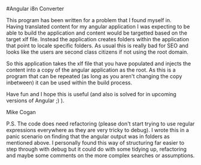 #Angular i8n Converter

This program has been written for a problem that I found myself in.  
Having translated content for my angular application I was expecting 
to be able to build the application and content would be targetted 
based on the target xlf file.  Instead the application creates folders 
within the application that point to locale specific folders.
As usual this is really bad for SEO and looks like the users are second
 class citizens if not using the root domain.

So this application takes the xlf file that you have populated and injects
the content into a copy of the angular application as the root.  As this is
 a program that can be repeated (as long as you aren't changing the copy 
 inbetween) it can be used within the build process.

Have fun and I hope this is useful (and also is solved for in upcoming versions 
of Angular ;) ).

Mike Cogan

P.S.  The code does need refactoring (please don't start trying to use regular 
expressions everywhere as they are very tricky to debug).  I wrote this 
in a panic scenario on finding that the angular output was in folders as 
mentioned above.  I personally found this way of structuring far easier to step 
through with debug but it could do with some tidying up, refactoring and maybe 
some comments on the more complex searches or assumptions.
